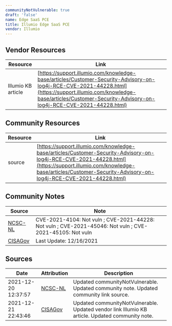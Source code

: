 ```yaml
---
communityNotVulnerable: true
draft: 'false'
name: Edge SaaS PCE
title: Illumio Edge SaaS PCE
vendor: Illumio
---
```


## Vendor Resources
| Resource | Link |
| --- | --- |
| Illumio KB article | [https://support.illumio.com/knowledge-base/articles/Customer-Security-Advisory-on-log4j-RCE-CVE-2021-44228.html](https://support.illumio.com/knowledge-base/articles/Customer-Security-Advisory-on-log4j-RCE-CVE-2021-44228.html) |

## Community Resources
| Resource | Link |
| --- | --- |
| source | [https://support.illumio.com/knowledge-base/articles/Customer-Security-Advisory-on-log4j-RCE-CVE-2021-44228.html](https://support.illumio.com/knowledge-base/articles/Customer-Security-Advisory-on-log4j-RCE-CVE-2021-44228.html) |

## Community Notes
| Source | Note |
| --- | --- |
| [NCSC-NL](https://github.com/NCSC-NL/log4shell/blob/main/software/README.md) | CVE-2021-4104: Not vuln ; CVE-2021-44228: Not vuln ; CVE-2021-45046: Not vuln ; CVE-2021-45105: Not vuln </ul> |
| [CISAGov](https://raw.githubusercontent.com/cisagov/log4j-affected-db/develop/README.md) | Last Update: 12/16/2021 |

## Sources
| Date | Attribution | Description |
| --- | --- | --- |
| 2021-12-20 12:37:57 | [NCSC-NL](https://github.com/NCSC-NL/log4shell/blob/main/software/README.md) | Updated communityNotVulnerable. Updated community note. Updated community link source.  |
| 2021-12-21 22:43:46 | [CISAGov](https://raw.githubusercontent.com/cisagov/log4j-affected-db/develop/README.md) | Updated communityNotVulnerable. Updated vendor link Illumio KB article. Updated community note.  |
